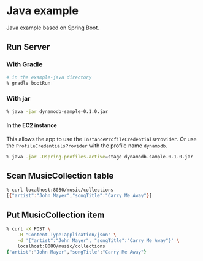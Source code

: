 # Java example

Java example based on Spring Boot.

## Run Server

### With Gradle

```zsh
# in the example-java directory
% gradle bootRun
```

### With jar

```zsh
% java -jar dynamodb-sample-0.1.0.jar
```

#### In the EC2 instance

This allows the app to use the `InstanceProfileCredentialsProvider`.
  Or use the `ProfileCredentialsProvider` with the profile name `dynamodb`.

```zsh
% java -jar -Dspring.profiles.active=stage dynamodb-sample-0.1.0.jar
```

## Scan MusicCollection table

```zsh
% curl localhost:8080/music/collections
[{"artist":"John Mayer","songTitle":"Carry Me Away"}]
```

## Put MusicCollection item

```zsh
% curl -X POST \
    -H "Content-Type:application/json" \
    -d '{"artist":"John Mayer", "songTitle":"Carry Me Away"}' \
    localhost:8080/music/collections
{"artist":"John Mayer","songTitle":"Carry Me Away"}
```
